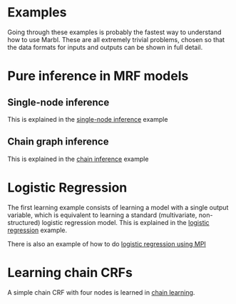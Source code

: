 Examples
=====

Going through these examples is probably the fastest way to understand how to use Marbl.  These are all extremely trivial problems, chosen so that the data formats for inputs and outputs can be shown in full detail.

# Pure inference in MRF models

## Single-node inference

This is explained in the [single-node inference](singlenode_inference.md) example

## Chain graph inference

This is explained in the [chain inference](chain_inference.md) example

# Logistic Regression

The first learning example consists of learning a model with a single output variable, which is equivalent to learning a standard (multivariate, non-structured) logistic regression model.  This is explained in the [logistic regression](logistic_regression.md) example.

There is also an example of how to do [logistic regression using MPI](logistic_regression_mpi.md)

# Learning chain CRFs

A simple chain CRF with four nodes is learned in [chain learning](chain_learning.md).